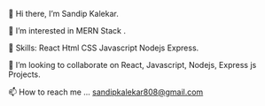 👋 Hi there, I’m Sandip Kalekar.

👀 I’m interested in MERN Stack .

🌱 Skills: React Html CSS Javascript Nodejs Express.

💞️ I’m looking to collaborate on React, Javascript, Nodejs, Express js Projects.

📫 How to reach me ... sandipkalekar808@gmail.com
